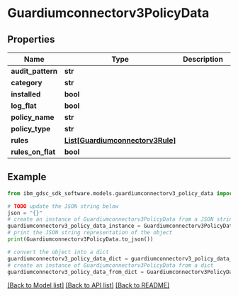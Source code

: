 # Guardiumconnectorv3PolicyData


## Properties

Name | Type | Description | Notes
------------ | ------------- | ------------- | -------------
**audit_pattern** | **str** |  | [optional] 
**category** | **str** |  | [optional] 
**installed** | **bool** |  | [optional] 
**log_flat** | **bool** |  | [optional] 
**policy_name** | **str** |  | [optional] 
**policy_type** | **str** |  | [optional] 
**rules** | [**List[Guardiumconnectorv3Rule]**](Guardiumconnectorv3Rule.md) |  | [optional] 
**rules_on_flat** | **bool** |  | [optional] 

## Example

```python
from ibm_gdsc_sdk_software.models.guardiumconnectorv3_policy_data import Guardiumconnectorv3PolicyData

# TODO update the JSON string below
json = "{}"
# create an instance of Guardiumconnectorv3PolicyData from a JSON string
guardiumconnectorv3_policy_data_instance = Guardiumconnectorv3PolicyData.from_json(json)
# print the JSON string representation of the object
print(Guardiumconnectorv3PolicyData.to_json())

# convert the object into a dict
guardiumconnectorv3_policy_data_dict = guardiumconnectorv3_policy_data_instance.to_dict()
# create an instance of Guardiumconnectorv3PolicyData from a dict
guardiumconnectorv3_policy_data_from_dict = Guardiumconnectorv3PolicyData.from_dict(guardiumconnectorv3_policy_data_dict)
```
[[Back to Model list]](../README.md#documentation-for-models) [[Back to API list]](../README.md#documentation-for-api-endpoints) [[Back to README]](../README.md)


